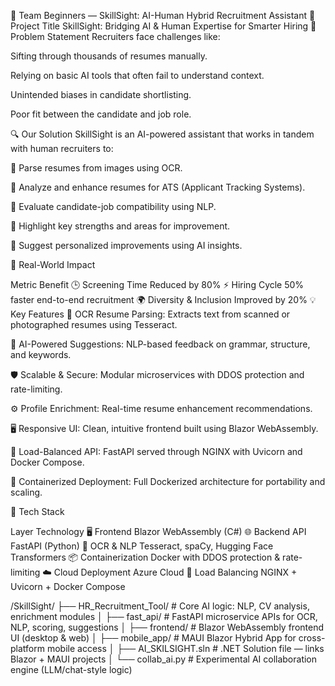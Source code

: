 👥 Team Beginners — SkillSight: AI-Human Hybrid Recruitment Assistant
🧠 Project Title
SkillSight: Bridging AI & Human Expertise for Smarter Hiring
🚩 Problem Statement
Recruiters face challenges like:

Sifting through thousands of resumes manually.

Relying on basic AI tools that often fail to understand context.

Unintended biases in candidate shortlisting.

Poor fit between the candidate and job role.

🔍 Our Solution
SkillSight is an AI-powered assistant that works in tandem with human recruiters to:

📄 Parse resumes from images using OCR.

🤖 Analyze and enhance resumes for ATS (Applicant Tracking Systems).

🔗 Evaluate candidate-job compatibility using NLP.

🌟 Highlight key strengths and areas for improvement.

🧠 Suggest personalized improvements using AI insights.

🎯 Real-World Impact

Metric	Benefit
🕒 Screening Time	Reduced by 80%
⚡ Hiring Cycle	50% faster end-to-end recruitment
🌍 Diversity & Inclusion	Improved by 20%
💡 Key Features
📸 OCR Resume Parsing: Extracts text from scanned or photographed resumes using Tesseract.

🧠 AI-Powered Suggestions: NLP-based feedback on grammar, structure, and keywords.

🛡️ Scalable & Secure: Modular microservices with DDOS protection and rate-limiting.

⚙️ Profile Enrichment: Real-time resume enhancement recommendations.

🖥 Responsive UI: Clean, intuitive frontend built using Blazor WebAssembly.

🚦 Load-Balanced API: FastAPI served through NGINX with Uvicorn and Docker Compose.

🔌 Containerized Deployment: Full Dockerized architecture for portability and scaling.

🔧 Tech Stack

Layer	Technology
🖥 Frontend	Blazor WebAssembly (C#)
🌐 Backend API	FastAPI (Python)
🧾 OCR & NLP	Tesseract, spaCy, Hugging Face Transformers
📦 Containerization	Docker with DDOS protection & rate-limiting
☁️ Cloud Deployment	Azure Cloud
🔀 Load Balancing	NGINX + Uvicorn + Docker Compose


/SkillSight/
├── HR_Recruitment_Tool/     # Core AI logic: NLP, CV analysis, enrichment modules
│
├── fast_api/                # FastAPI microservice APIs for OCR, NLP, scoring, suggestions
│
├── frontend/                # Blazor WebAssembly frontend UI (desktop & web)
│
├── mobile_app/              # MAUI Blazor Hybrid App for cross-platform mobile access
│
├── AI_SKILSIGHT.sln         # .NET Solution file — links Blazor + MAUI projects
│
└── collab_ai.py             # Experimental AI collaboration engine (LLM/chat-style logic)
